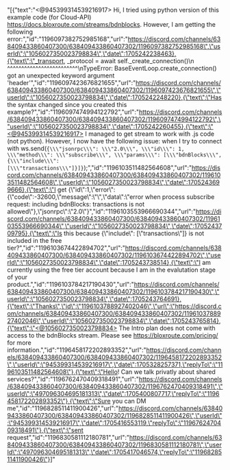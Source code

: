"[{\"text\":\"<@945399314539216917> Hi, I tried using python version of this example code (for Cloud-API) https://docs.bloxroute.com/streams/bdnblocks. However, I am getting the following error:\",\"id\":\"1196097382752985168\",\"url\":\"https://discord.com/channels/638409433860407300/638409433860407302/1196097382752985168\",\"userId\":\"1056027350023798834\",\"date\":1705242238463},{\"text\":\"_transport, _protocol = await self._create_connection()\\n                                  ^^^^^^^^^^^^^^^^^^^^^^^^^\\nTypeError: BaseEventLoop.create_connection() got an unexpected keyword argument 'header'\",\"id\":\"1196097423676821655\",\"url\":\"https://discord.com/channels/638409433860407300/638409433860407302/1196097423676821655\",\"userId\":\"1056027350023798834\",\"date\":1705242248220},{\"text\":\"Has the syntax changed since you created this example?\",\"id\":\"1196097474994122792\",\"url\":\"https://discord.com/channels/638409433860407300/638409433860407302/1196097474994122792\",\"userId\":\"1056027350023798834\",\"date\":1705242260455},{\"text\":\"<@945399314539216917> I managed to get stream to work with .js code (not python). However, I now have the following issue: when I try to connect with ws.send(`{\\\"jsonrpc\\\": \\\"2.0\\\", \\\"id\\\": 1, \\\"method\\\": \\\"subscribe\\\", \\\"params\\\": [\\\"bdnBlocks\\\", {\\\"include\\\": [\\\"transactions\\\"]}]}`);\",\"id\":\"1196103511482564608\",\"url\":\"https://discord.com/channels/638409433860407300/638409433860407302/1196103511482564608\",\"userId\":\"1056027350023798834\",\"date\":1705243699666},{\"text\":\"I get {\\\"id\\\":1,\\\"error\\\":{\\\"code\\\":-32600,\\\"message\\\":\\\"\\\",\\\"data\\\":\\\"error when process subscribe request: including bdnBlocks: transactions is not allowed\\\"},\\\"jsonrpc\\\":\\\"2.0\\\"}\",\"id\":\"1196103553966690344\",\"url\":\"https://discord.com/channels/638409433860407300/638409433860407302/1196103553966690344\",\"userId\":\"1056027350023798834\",\"date\":1705243709795},{\"text\":\"Is this because {\\\"include\\\": [\\\"transactions\\\"]} is not included in the free tier?\",\"id\":\"1196103674422894702\",\"url\":\"https://discord.com/channels/638409433860407300/638409433860407302/1196103674422894702\",\"userId\":\"1056027350023798834\",\"date\":1705243738514},{\"text\":\"I am currently using the free tier account because I am in the evalutation stage of your product.\",\"id\":\"1196103784217190430\",\"url\":\"https://discord.com/channels/638409433860407300/638409433860407302/1196103784217190430\",\"userId\":\"1056027350023798834\",\"date\":1705243764691},{\"text\":\"Thanks\",\"id\":\"1196103788927402046\",\"url\":\"https://discord.com/channels/638409433860407300/638409433860407302/1196103788927402046\",\"userId\":\"1056027350023798834\",\"date\":1705243765814},{\"text\":\"<@1056027350023798834> The Intro plan does not come with access to the bdnBlocks stream. Please see https://bloxroute.com/pricing/ for more information.\",\"id\":\"1196458172202893352\",\"url\":\"https://discord.com/channels/638409433860407300/638409433860407302/1196458172202893352\",\"userId\":\"945399314539216917\",\"date\":1705328257371,\"replyTo\":\"1196103511482564608\"},{\"text\":\"Hello! Can we talk privatly about shared services?\",\"id\":\"1196762470409318491\",\"url\":\"https://discord.com/channels/638409433860407300/638409433860407302/1196762470409318491\",\"userId\":\"497096304695181313\",\"date\":1705400807717,\"replyTo\":\"1196458172202893352\"},{\"text\":\"Sure you can DM me\",\"id\":\"1196828511411900426\",\"url\":\"https://discord.com/channels/638409433860407300/638409433860407302/1196828511411900426\",\"userId\":\"945399314539216917\",\"date\":1705416553119,\"replyTo\":\"1196762470409318491\"},{\"text\":\"sent request\",\"id\":\"1196830581112180781\",\"url\":\"https://discord.com/channels/638409433860407300/638409433860407302/1196830581112180781\",\"userId\":\"497096304695181313\",\"date\":1705417046574,\"replyTo\":\"1196828511411900426\"}]"